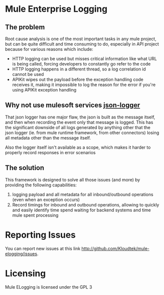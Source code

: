 # Mule Enterprise Logging

## The problem

Root cause analysis is one of the most important tasks in any mule project, but can be quite difficult and time consuming 
to do, especially in API project because for various reasons which include:
- HTTP logging can be used but misses critical information like what URL is being called, forcing developers to constantly go refer to the code
- HTTP logging happens in a different thread, so a log correlation id cannot be used
- APIKit wipes out the payload before the exception handling code receives it, making it impossible to log the reason for the error if you're using APIKit exception handling

## Why not use mulesoft services [json-logger](https://github.com/mulesoft-consulting/json-logger)

That json logger has one major flaw, the json is built as the message itself, and then when recording the event only that
message is logged. This has the significant downside of all logs generated by anything other that the json logger (ie. from
mule runtime framework, from other connectors) losing all metadata other than the message itself.

Also the logger itself isn't available as a scope, which makes it harder to properly record responses in error scenarios

## The solution

This framework is designed to solve all those issues (and more) by providing the following capabilities:

1) logging payload and all metadata for all inbound/outbound operations (even when an exception occurs)
2) Record timings for inbound and outbound operations, allowing to quickly and easily identify time spend waiting for backend systems and time mule spent processing

# Reporting Issues

You can report new issues at this link http://github.com/Kloudtek/mule-elogging/issues.

# Licensing

Mule ELogging is licensed under the GPL 3
